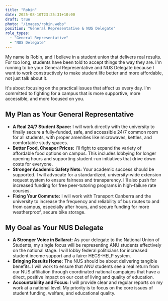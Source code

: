 ```yaml
---
title: "Robin"
date: 2025-08-10T23:25:31+10:00
draft: true
photo: "/images/robin.webp"
position: "General Representative & NUS Delegate"
role_types:
  - "General Representative"
  - "NUS Delegate"
---
```


My name is Robin, and I believe in a student union that delivers real results. For too long, students have been told to accept things the way they are. I'm running to be your General Representative and NUS Delegate because I want to work constructively to make student life better and more affordable, not just talk about it.

It's about focusing on the practical issues that affect us every day. I'm committed to fighting for a campus that is more supportive, more accessible, and more focused on you.

## My Plan as Your General Representative

*   **A Real 24/7 Student Space:** I will work directly with the university to finally secure a fully-funded, safe, and accessible 24/7 common room for all students, with proper amenities like microwaves, kettles, and comfortable study spaces.
*   **Better Food, Cheaper Prices:** I’ll fight to expand the variety of affordable food options on campus. This includes lobbying for longer opening hours and supporting student-run initiatives that drive down costs for everyone.
*   **Stronger Academic Safety Nets:** Your academic success should be supported. I will advocate for a standardized, university-wide extension request system to ensure fairness and transparency. I'll also push for increased funding for free peer-tutoring programs in high-failure rate courses.
*   **Fixing Your Commute:** I will work with Transport Canberra and the university to increase the frequency and reliability of bus routes to and from campus, especially after hours, and secure funding for more weatherproof, secure bike storage.

## My Goal as Your NUS Delegate

*   **A Stronger Voice in Ballarat:** As your delegate to the National Union of Students, my single focus will be representing ANU students effectively on the national stage. I will lobby federal politicians for increased student income support and a fairer HECS-HELP system.
*   **Bringing Results Home:** The NUS should be about delivering tangible benefits. I will work to ensure that ANU students see a real return from our NUS affiliation through coordinated national campaigns that have a direct, positive impact on our cost of living and quality of education.
*   **Accountability and Focus:** I will provide clear and regular reports on my work at a national level. My priority is to focus on the core issues of student funding, welfare, and educational quality.